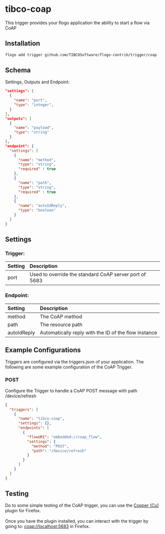 # tibco-coap
This trigger provides your flogo application the ability to start a flow via CoAP

## Installation

```bash
flogo add trigger github.com/TIBCOSoftware/flogo-contrib/trigger/coap
```

## Schema
Settings, Outputs and Endpoint:

```json
"settings": [
  {
    "name": "port",
    "type": "integer",
  }
],
"outputs": [
  {
    "name": "payload",
    "type": "string"
  }
],
"endpoint": {
  "settings": [
    {
      "name": "method",
      "type": "string",
      "required" : true
    },
    {
      "name": "path",
      "type": "string",
      "required" : true
    },
    {
      "name": "autoIdReply",
      "type": "boolean"
    }
  ]
}
```
## Settings
### Trigger:
| Setting     | Description    |
|:------------|:---------------|
| port | Used to override the standard CoAP server port of 5683 |         
### Endpoint:
| Setting     | Description    |
|:------------|:---------------|
| method      | The CoAP method |         
| path        | The resource path  |
| autoIdReply | Automatically reply with the ID of the flow instance |

## Example Configurations

Triggers are configured via the triggers.json of your application. The following are some example configuration of the CoAP Trigger.

### POST
Configure the Trigger to handle a CoAP POST message with path /device/refresh

```json
{
  "triggers": [
    {
      "name": "tibco-coap",
      "settings": {},
      "endpoints": [
        {
          "flowURI": "embedded://coap_flow",
          "settings": {
            "method": "POST",
            "path": "/device/refresh"
          }
        }
      ]
    }
  ]
}
```

## Testing

Do to some simple testing of the CoAP trigger, you can use the [Copper (Cu)](https://addons.mozilla.org/en-US/firefox/addon/copper-270430) plugin for Firefox.<br><br>
Once you have the plugin installed, you can interact with the trigger by going to: [coap://localhost:5683](coap://localhost:5683) in Firefox.
